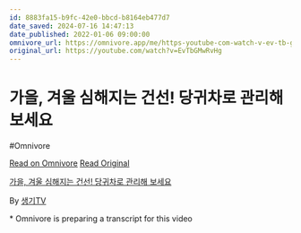 ```yaml
---
id: 8883fa15-b9fc-42e0-bbcd-b8164eb477d7
date_saved: 2024-07-16 14:47:13
date_published: 2022-01-06 09:00:00
omnivore_url: https://omnivore.app/me/https-youtube-com-watch-v-ev-tb-g-mw-rv-hg-190ba14a260
original_url: https://youtube.com/watch?v=EvTbGMwRvHg
---
```


# 가을, 겨울 심해지는 건선! 당귀차로 관리해 보세요
#Omnivore
 
[Read on Omnivore](https://omnivore.app/me/https-youtube-com-watch-v-ev-tb-g-mw-rv-hg-190ba14a260)
[Read Original](https://youtube.com/watch?v=EvTbGMwRvHg)
 
[가을, 겨울 심해지는 건선! 당귀차로 관리해 보세요](https://youtube.com/watch?v=EvTbGMwRvHg)

By [생기TV](https://www.youtube.com/@saengki%5FTV)

\* Omnivore is preparing a transcript for this video